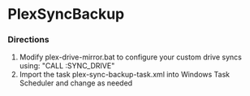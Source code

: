 # PlexSyncBackup

### Directions
1. Modify plex-drive-mirror.bat to configure your custom drive syncs using: "CALL :SYNC_DRIVE"
2. Import the task plex-sync-backup-task.xml into Windows Task Scheduler and change as needed
